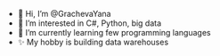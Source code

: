 - 👋 Hi, I’m @GrachevaYana
- 👀 I’m interested in C#, Python, big data
- 🌱 I’m currently learning few programming languages
- ✨ My hobby is building data warehouses
